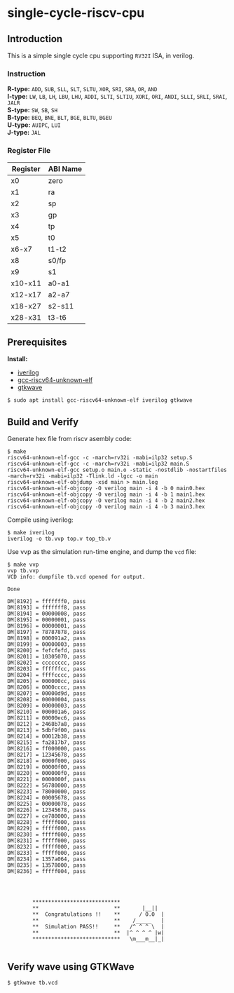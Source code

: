 # single-cycle-riscv-cpu

## Introduction
This is a simple single cycle cpu supporting `RV32I` ISA, in verilog.

### Instruction
**R-type:** `ADD`, `SUB`, `SLL`, `SLT`, `SLTU`, `XOR`, `SRI`, `SRA`, `OR`, `AND`  
**I-type:** `LW`, `LB`, `LH`, `LBU`, `LHU`, `ADDI`, `SLTI`, `SLTIU`, `XORI`, `ORI`, `ANDI`, `SLLI`, `SRLI`, `SRAI`, `JALR`  
**S-type:** `SW`, `SB`, `SH`  
**B-type:** `BEQ`, `BNE`, `BLT`, `BGE`, `BLTU`, `BGEU`  
**U-type:** `AUIPC`, `LUI`  
**J-type:** `JAL`  

### Register File
| Register | ABI Name |
| -------- | -------- |
| x0       | zero     |
| x1       | ra       |
| x2       | sp       |
| x3       | gp       |
| x4       | tp       |
| x5       | t0       |
| x6-x7    | t1-t2    |
| x8       | s0/fp    |
| x9       | s1       |
| x10-x11  | a0-a1    |
| x12-x17  | a2-a7    |
| x18-x27  | s2-s11   |
| x28-x31  | t3-t6    |

## Prerequisites
**Install:**
* [iverilog](http://iverilog.icarus.com)
* [gcc-riscv64-unknown-elf](https://github.com/riscv/riscv-gcc)
* [gtkwave](http://gtkwave.sourceforge.net/)

```
$ sudo apt install gcc-riscv64-unknown-elf iverilog gtkwave
```

## Build and Verify
Generate hex file from riscv asembly code:
```
$ make
riscv64-unknown-elf-gcc -c -march=rv32i -mabi=ilp32 setup.S
riscv64-unknown-elf-gcc -c -march=rv32i -mabi=ilp32 main.S
riscv64-unknown-elf-gcc setup.o main.o -static -nostdlib -nostartfiles -march=rv32i -mabi=ilp32 -Tlink.ld -lgcc -o main
riscv64-unknown-elf-objdump -xsd main > main.log
riscv64-unknown-elf-objcopy -O verilog main -i 4 -b 0 main0.hex
riscv64-unknown-elf-objcopy -O verilog main -i 4 -b 1 main1.hex
riscv64-unknown-elf-objcopy -O verilog main -i 4 -b 2 main2.hex
riscv64-unknown-elf-objcopy -O verilog main -i 4 -b 3 main3.hex
```
Compile using iverilog:
```
$ make iverilog 
iverilog -o tb.vvp top.v top_tb.v
```
Use vvp as the simulation run-time engine, and dump the `vcd` file:
```
$ make vvp
vvp tb.vvp
VCD info: dumpfile tb.vcd opened for output.

Done

DM[8192] = fffffff0, pass
DM[8193] = fffffff8, pass
DM[8194] = 00000008, pass
DM[8195] = 00000001, pass
DM[8196] = 00000001, pass
DM[8197] = 78787878, pass
DM[8198] = 000091a2, pass
DM[8199] = 00000003, pass
DM[8200] = fefcfefd, pass
DM[8201] = 10305070, pass
DM[8202] = cccccccc, pass
DM[8203] = ffffffcc, pass
DM[8204] = ffffcccc, pass
DM[8205] = 000000cc, pass
DM[8206] = 0000cccc, pass
DM[8207] = 00000d9d, pass
DM[8208] = 00000004, pass
DM[8209] = 00000003, pass
DM[8210] = 000001a6, pass
DM[8211] = 00000ec6, pass
DM[8212] = 2468b7a8, pass
DM[8213] = 5dbf9f00, pass
DM[8214] = 00012b38, pass
DM[8215] = fa2817b7, pass
DM[8216] = ff000000, pass
DM[8217] = 12345678, pass
DM[8218] = 0000f000, pass
DM[8219] = 00000f00, pass
DM[8220] = 000000f0, pass
DM[8221] = 0000000f, pass
DM[8222] = 56780000, pass
DM[8223] = 78000000, pass
DM[8224] = 00005678, pass
DM[8225] = 00000078, pass
DM[8226] = 12345678, pass
DM[8227] = ce780000, pass
DM[8228] = fffff000, pass
DM[8229] = fffff000, pass
DM[8230] = fffff000, pass
DM[8231] = fffff000, pass
DM[8232] = fffff000, pass
DM[8233] = fffff000, pass
DM[8234] = 1357a064, pass
DM[8235] = 13578000, pass
DM[8236] = fffff004, pass




        ****************************               
        **                        **       |__||  
        **  Congratulations !!    **      / O.O  | 
        **                        **    /_____   | 
        **  Simulation PASS!!     **   /^ ^ ^ \  |
        **                        **  |^ ^ ^ ^ |w| 
        ****************************   \m___m__|_|
        
```

## Verify wave using GTKWave
```
$ gtkwave tb.vcd
```
